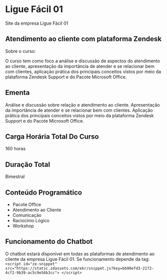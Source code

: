 # Ligue Fácil 01
Site da empresa Ligue Fácil 01

## Atendimento ao cliente com plataforma Zendesk
Sobre o curso:

O curso tem como foco a análise e discussão de aspectos do atendimento ao cliente, 
apresentação da importância de atender e se relacionar bem com clientes, aplicação prática 
dos principais conceitos vistos por meio da plataforma Zendesk Support e do Pacote Microsoft Office.

## Ementa
Análise e discussão sobre relação e atendimento ao cliente. Apresentação da importância de atender 
e se relacionar bem com clientes. Aplicação prática dos principais conceitos vistos por meio da 
plataforma Zendesk Support e do Pacote Microsoft Office.

## Carga Horária Total Do Curso
160 horas

## Duração Total 
Bimestral

## Conteúdo Programático
* Pacote Office
* Atendimento ao Cliente
* Comunicação
* Raciocínio Lógico
* Workshop

## Funcionamento do Chatbot
O chatbot estará disponível em todas as plataformas de atendimento ao cliente da empresa Ligue Fácil 01.
Se funcionamento depende da tag: `<script id="ze-snippet" src="https://static.zdassets.com/ekr/snippet.js?key=bb90efd3-2172-4cf2-9b39-ac5c9e56b3cc"> </script>
`